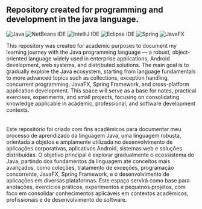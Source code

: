 ## Repository created for programming and development in the java language.
![Java](https://img.shields.io/badge/java-black?style=for-the-badge&logo=openjdk&logoColor=25fafe)
![NetBeans IDE](https://img.shields.io/badge/NetBeansIDE-black?style=for-the-badge&logo=apache-netbeans-ide&logoColor=25fafe)
![IntelliJ IDE](https://img.shields.io/badge/IntelliJIDEA-black?style=for-the-badge&logo=intellij-idea&logoColor=25fafe)
![Eclipse IDE](https://img.shields.io/badge/Eclipse-black?style=for-the-badge&logo=Eclipse&logoColor=25fafe)
![Spring](https://img.shields.io/badge/Spring-black?style=for-the-badge&logo=Spring&logoColor=25fafe)
![JavaFX](https://img.shields.io/badge/JavaFX-black?style=for-the-badge&logo=javafx&logoColor=25fafe)

This repository was created for academic purposes to document my learning journey with the Java programming language — a robust, object-oriented language widely used in enterprise applications, Android development, web systems, and distributed solutions.
The main goal is to gradually explore the Java ecosystem, starting from language fundamentals to more advanced topics such as collections, exception handling, concurrent programming, JavaFX, Spring Framework, and cross-platform application development.
This space will serve as a base for notes, practical exercises, experiments, and small projects, focusing on consolidating knowledge applicable in academic, professional, and software development contexts.
<br>
<br>
<br/>
Este repositório foi criado com fins acadêmicos para documentar meu processo de aprendizado da linguagem Java, uma linguagem robusta, orientada a objetos e amplamente utilizada no desenvolvimento de aplicações corporativas, aplicativos Android, sistemas web e soluções distribuídas.
O objetivo principal é explorar gradualmente o ecossistema do Java, partindo dos fundamentos da linguagem até conceitos mais avançados, como coleções, tratamento de exceções, programação concorrente, JavaFX, Spring Framework, e o desenvolvimento de aplicações em diversas plataformas.
Este espaço servirá como base para anotações, exercícios práticos, experimentos e pequenos projetos, com foco em consolidar conhecimentos aplicáveis em contextos acadêmicos, profissionais e de desenvolvimento de software.
